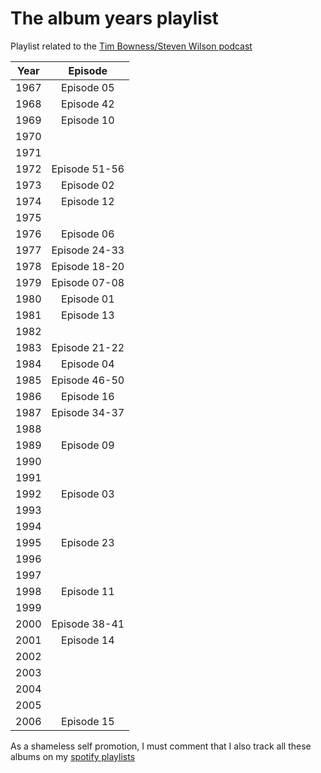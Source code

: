 # The album years playlist

Playlist related to the [Tim Bowness/Steven Wilson podcast](https://anchor.fm/the-album-years)

| Year | Episode |
| :--: | :--: |
| 1967 | Episode 05 |
| 1968 | Episode 42 |
| 1969 | Episode 10 |
| 1970 |  |
| 1971 |  |
| 1972 | Episode 51-56 |
| 1973 | Episode 02 |
| 1974 | Episode 12 |
| 1975 |  |
| 1976 | Episode 06 |
| 1977 | Episode 24-33 |
| 1978 | Episode 18-20 |
| 1979 | Episode 07-08 |
| 1980 | Episode 01 |
| 1981 | Episode 13 |
| 1982 |  |
| 1983 | Episode 21-22 |
| 1984 | Episode 04 |
| 1985 | Episode 46-50 |
| 1986 | Episode 16 |
| 1987 | Episode 34-37 |
| 1988 |  |
| 1989 | Episode 09 |
| 1990 |  |
| 1991 |  |
| 1992 | Episode 03 |
| 1993 |  |
| 1994 |  |
| 1995 | Episode 23 |
| 1996 |  |
| 1997 |  |
| 1998 | Episode 11 |
| 1999 |  |
| 2000 | Episode 38-41 |
| 2001 | Episode 14 |
| 2002 |  |
| 2003 |  |
| 2004 |  |
| 2005 |  |
| 2006 | Episode 15 |

As a shameless self promotion, I must comment that I also track all these albums on my [spotify playlists](https://open.spotify.com/user/jaxelr)
